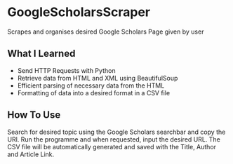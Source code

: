 # GoogleScholarsScraper
Scrapes and organises desired Google Scholars Page given by user

## What I Learned
* Send HTTP Requests with Python
* Retrieve data from HTML and XML using BeautifulSoup
* Efficient parsing of necessary data from the HTML
* Formatting of data into a desired format in a CSV file

## How To Use
Search for desired topic using the Google Scholars searchbar and copy the URl. Run the programme and when requested, input the desired URL. The CSV file will be automatically generated and saved with the Title, Author and Article Link.
